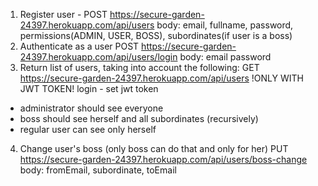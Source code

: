 1. Register user - POST https://secure-garden-24397.herokuapp.com/api/users
   body: email, fullname, password, permissions(ADMIN, USER, BOSS), subordinates(if user is a boss)
2. Authenticate as a user POST https://secure-garden-24397.herokuapp.com/api/users/login
   body: email password
3. Return list of users, taking into account the following: GET https://secure-garden-24397.herokuapp.com/api/users !ONLY WITH JWT TOKEN! login - set jwt token

- administrator should see everyone
- boss should see herself and all subordinates (recursively)
- regular user can see only herself

4. Change user's boss (only boss can do that and only for her) PUT https://secure-garden-24397.herokuapp.com/api/users/boss-change
   body: fromEmail, subordinate, toEmail
